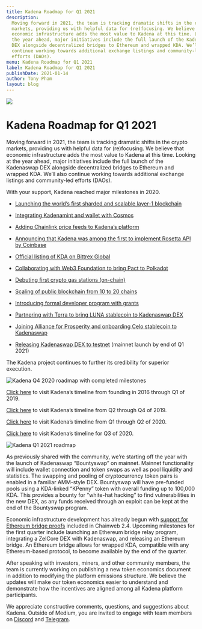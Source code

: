 ```yaml
---
title: Kadena Roadmap for Q1 2021
description:
  Moving forward in 2021, the team is tracking dramatic shifts in the crypto
  markets, providing us with helpful data for (re)focusing. We believe that
  economic infrastructure adds the most value to Kadena at this time. Looking at
  the year ahead, major initiatives include the full launch of the Kadenaswap
  DEX alongside decentralized bridges to Ethereum and wrapped KDA. We’ll also
  continue working towards additional exchange listings and community-led
  efforts (DAOs).
menu: Kadena Roadmap for Q1 2021
label: Kadena Roadmap for Q1 2021
publishDate: 2021-01-14
author: Tony Pham
layout: blog
---
```


![](/assets/blog/1_NXyEgTYElevRugKNoB7z2A.webp)

# Kadena Roadmap for Q1 2021

Moving forward in 2021, the team is tracking dramatic shifts in the crypto
markets, providing us with helpful data for (re)focusing. We believe that
economic infrastructure adds the most value to Kadena at this time. Looking at
the year ahead, major initiatives include the full launch of the Kadenaswap DEX
alongside decentralized bridges to Ethereum and wrapped KDA. We’ll also continue
working towards additional exchange listings and community-led efforts (DAOs).

With your support, Kadena reached major milestones in 2020.

- [Launching the world’s first sharded and scalable layer-1 blockchain](https://www.forbes.com/sites/oluwaseunadeyanju/2020/01/23/jp-morgan-spinoff-kadena-is-bringing-scalability-to-pow-blockchain/?sh=2b1f3efd6ec9)

- [Integrating Kadenamint and wallet with Cosmos](https://www.coindesk.com/jpmorgan-spinoff-kadena-launches-public-blockchain-integrates-wallet-to-cosmos-network)

- [Adding Chainlink price feeds to Kadena’s platform](https://www.coindesk.com/hybrid-blockchain-maker-kadena-adds-chainlink-price-feeds)

- [Announcing that Kadena was among the first to implement Rosetta API by Coinbase](https://www.crowdfundinsider.com/2020/06/162886-coinbase-launches-rosetta-api-kadena-is-one-of-the-first-blockchains-to-utilize/)

- [Official listing of KDA on Bittrex Global](https://cointelegraph.com/news/jpmorgans-blockchain-offshoot-kadena-gets-first-ever-token-listing)

- [Collaborating with Web3 Foundation to bring Pact to Polkadot](https://medium.com/kadena-io/polkadot-collaboration-update-researching-pact-core-for-wasm-and-exploring-kadenadot-dbad5c120e26)

- [Debuting first crypto gas stations (on-chain)](https://www.blockchainmagazine.net/kadena-implements-first-crypto-gas-station-on-blockchain/)

- [Scaling of public blockchain from 10 to 20 chains](https://medium.com/kadena-io/kadena-completes-hybrid-blockchain-scaling-to-480-000-transactions-per-second-on-20-chains-5a652295533c)

- [Introducing formal developer program with grants](https://www.kadena.io/developers)

- [Partnering with Terra to bring LUNA stablecoin to Kadenaswap DEX](https://www.coindesk.com/kadena-partners-with-stablecoin-maker-terra-in-bid-to-expand-its-defi-offering)

- [Joining Alliance for Prosperity and onboarding Celo stablecoin to Kadenaswap](https://www.coindesk.com/kadena-celo-stablecoin-dex)

- [Releasing Kadenaswap DEX to testnet](./kadenaswap-update-december-2020-2021-01-01)
  (mainnet launch by end of Q1 2021)

The Kadena project continues to further its credibility for superior execution.

![Kadena Q4 2020 roadmap with completed milestones](/assets/blog/1_p9NDUUIwxHvkQ1_RPYTGNw.webp)

[Click here](../2019/kadenas-roadmap-to-a-hybrid-blockchain-platform-2019-03-14)
to visit Kadena’s timeline from founding in 2016 through Q1 of 2019.

[Click here](https://medium.com/kadena-io/roadmap-for-kadenas-hybrid-blockchain-launch-in-january-2020-3f93d8d2a6e0)
to visit Kadena’s timeline from Q2 through Q4 of 2019.

[Click here](https://medium.com/kadena-io/kadena-roadmap-for-q1-q2-2020-d0a533193d80)
to visit Kadena’s timeline from Q1 through Q2 of 2020.

[Click here](https://medium.com/kadena-io/kadena-roadmap-for-q3-2020-7f83aa792119)
to visit Kadena’s timeline for Q3 of 2020.

![Kadena Q1 2021 roadmap](/assets/blog/1_Wchg36UzjZ0CoulBdPdPSA.webp)

As previously shared with the community, we’re starting off the year with the
launch of Kadenaswap “Bountyswap” on mainnet. Mainnet functionality will include
wallet connection and token swaps as well as pool liquidity and statistics. The
swapping and pooling of cryptocurrency token pairs is enabled in a familiar
AMM-style DEX. Bountyswap will have pre-funded pools using a KDA-linked “KPenny”
token with overall funding up to 100,000 KDA. This provides a bounty for
“white-hat hacking” to find vulnerabilities in the new DEX, as any funds
received through an exploit can be kept at the end of the Bountyswap program.

Economic infrastructure development has already begun with
[support for Ethereum bridge proofs](https://twitter.com/SirLensALot/status/1348435372565549056/photo/1)
included in Chainweb 2.4. Upcoming milestones for the first quarter include
launching an Ethereum bridge relay program, integrating a ZelCore DEX with
Kadenaswap, and releasing an Ethereum bridge. An Ethereum bridge allows for
wrapped KDA, compatible with any Ethereum-based protocol, to become available by
the end of the quarter.

After speaking with investors, miners, and other community members, the team is
currently working on publishing a new token economics document in addition to
modifying the platform emissions structure. We believe the updates will make our
token economics easier to understand and demonstrate how the incentives are
aligned among all Kadena platform participants.

We appreciate constructive comments, questions, and suggestions about Kadena.
Outside of Medium, you are invited to engage with team members on
[Discord](https://discordapp.com/invite/bsUcWmX) and
[Telegram](https://t.me/kadena_io).
